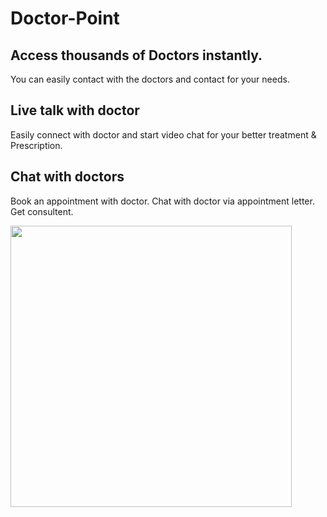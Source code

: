 # Doctor-Point

## Access thousands of Doctors instantly.
You can easily contact with the doctors and contact for your needs.

## Live talk with doctor
Easily connect with doctor and start video chat for your better treatment & Prescription.

## Chat with doctors
Book an appointment with doctor. Chat with doctor via appointment letter. 
Get consultent.

<img src="https://github.com/MahmoudSafan/Doctor-Point/blob/main/20220515-162555-395.gif" width ="450" height="450"> 
